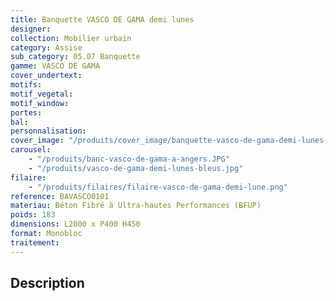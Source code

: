 ```yaml
---
title: Banquette VASCO DE GAMA demi lunes
designer:
collection: Mobilier urbain
category: Assise
sub_category: 05.07 Banquette
gamme: VASCO DE GAMA
cover_undertext:
motifs:
motif_vegetal:
motif_window:
portes:
bal:
personnalisation:
cover_image: "/produits/cover_image/banquette-vasco-de-gama-demi-lunes-2.jpg"
carousel:
    - "/produits/banc-vasco-de-gama-a-angers.JPG"
    - "/produits/vasco-de-gama-demi-lunes-bleus.jpg"
filaire:
    - "/produits/filaires/filaire-vasco-de-gama-demi-lune.png"
reference: BAVASCO0101
materiau: Béton Fibré à Ultra-hautes Performances (BFUP)
poids: 183
dimensions: L2000 x P400 H450
format: Monobloc
traitement:
---
```


## Description
